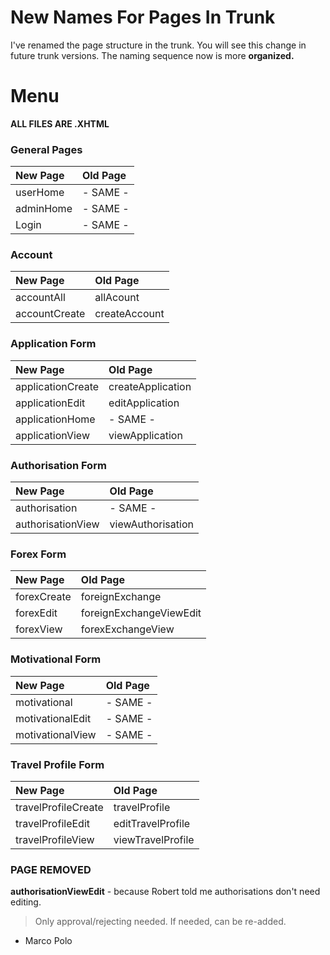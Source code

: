 # New Names For Pages In Trunk #

I've renamed the page structure in the trunk.
You will see this change in future trunk versions.
The naming sequence now is more **organized.**




# Menu #
**ALL FILES ARE .XHTML**







### General Pages ###
| **New Page** | **Old Page** |
|:-------------|:-------------|
|userHome      |- SAME -      |
|adminHome     |- SAME -      |
|Login         |- SAME -      |

### Account ###
| **New Page** | **Old Page** |
|:-------------|:-------------|
|accountAll    |		allAcount   |
|accountCreate |		createAccount|

### Application Form ###
| **New Page** | **Old Page** |
|:-------------|:-------------|
|applicationCreate	|createApplication|
|applicationEdit|		editApplication|
|applicationHome|		- SAME -    |
|applicationView|		viewApplication|


### Authorisation Form ###
| **New Page** | **Old Page** |
|:-------------|:-------------|
|authorisation	|	- SAME -     |
|authorisationView|	viewAuthorisation|


### Forex Form ###
| **New Page** | **Old Page** |
|:-------------|:-------------|
|forexCreate	  |	foreignExchange|
|forexEdit	    |	foreignExchangeViewEdit |
|forexView	    |	forexExchangeView|

### Motivational Form ###
| **New Page** | **Old Page** |
|:-------------|:-------------|
|motivational		|- SAME -      |
|motivationalEdit	|- SAME -      |
|motivationalView	|- SAME -      |

### Travel Profile Form ###
| **New Page** | **Old Page** |
|:-------------|:-------------|
|travelProfileCreate	|travelProfile |
|travelProfileEdit	|editTravelProfile|
|travelProfileView	|viewTravelProfile|


### PAGE REMOVED ###
**authorisationViewEdit** - because Robert told me authorisations don't need editing.
> Only approval/rejecting needed.
> If needed, can be re-added.




- Marco Polo